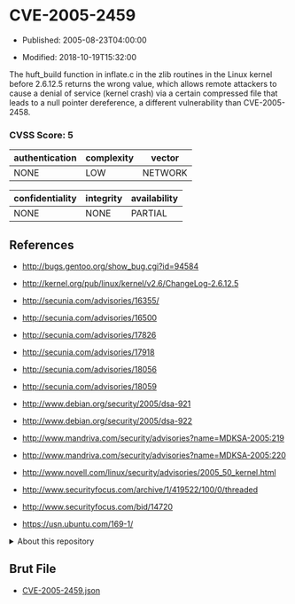 # CVE-2005-2459

- Published: 2005-08-23T04:00:00

- Modified: 2018-10-19T15:32:00

The huft_build function in inflate.c in the zlib routines in the Linux kernel before 2.6.12.5 returns the wrong value, which allows remote attackers to cause a denial of service (kernel crash) via a certain compressed file that leads to a null pointer dereference, a different vulnerability than CVE-2005-2458.

### CVSS Score: **5**

| authentication | complexity | vector |
| --- | --- | --- |
| NONE | LOW | NETWORK |

| confidentiality | integrity | availability |
| --- | --- | --- |
| NONE | NONE | PARTIAL |

## References

* http://bugs.gentoo.org/show_bug.cgi?id=94584

* http://kernel.org/pub/linux/kernel/v2.6/ChangeLog-2.6.12.5

* http://secunia.com/advisories/16355/

* http://secunia.com/advisories/16500

* http://secunia.com/advisories/17826

* http://secunia.com/advisories/17918

* http://secunia.com/advisories/18056

* http://secunia.com/advisories/18059

* http://www.debian.org/security/2005/dsa-921

* http://www.debian.org/security/2005/dsa-922

* http://www.mandriva.com/security/advisories?name=MDKSA-2005:219

* http://www.mandriva.com/security/advisories?name=MDKSA-2005:220

* http://www.novell.com/linux/security/advisories/2005_50_kernel.html

* http://www.securityfocus.com/archive/1/419522/100/0/threaded

* http://www.securityfocus.com/bid/14720

* https://usn.ubuntu.com/169-1/

<details>
<summary>About this repository</summary> 

  This repository is part of the project [Live Hack CVE](https://github.com/Live-Hack-CVE). Main website can be found [www.live-hack.org](https://www.live-hack.org) 
  
  Made by [Sn0wAlice](https://github.com/Sn0wAlice) for the people that care about security and need to have a feed of the latest CVEs. Hope you enjoy it, don't forget to star the repo and follow me on [Twitter](https://twitter.com/Sn0wAlice) and [Github](https://github.com/Sn0wAlice). And that is my [personnal website](https://www.alice-snow.me/)

  - [Home Page](https://github.com/Live-Hack-CVE)
  - [Framework](https://github.com/Live-Hack-CVE/cve-framework)
  - [CVE database](https://github.com/Live-Hack-CVE/full_database)
  - [Changelog](https://github.com/Live-Hack-CVE/Changelog)
</details>

## Brut File

* [CVE-2005-2459.json](https://raw.githubusercontent.com/Live-Hack-CVE/full_database/main/cves/2005/CVE-2005-2459.json)

